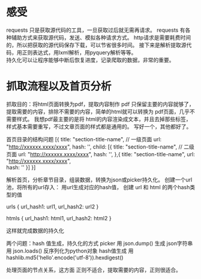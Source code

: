# 感受
requests 只是获取源代码的工具，一旦获取过后就无需再请求。
requests 有各种辅助方式来获取源代码，发送、模拟各种请求方式。
http请求是需要耗费时间的，所以把获取的源代码保存下载，可以节省很多时间。
接下来是解析提取源代码，用正则表达式，用lxml解析，用pyquery解析等等。	
持久化可以让程序能够中断后恢复进度，记录爬取的数据，非常的重要。	


# 抓取流程以及首页分析

抓取目的：将html页面转换为pdf，提取内容制作 pdf
只保留主要的内容就够了，提取需要的内容，排除不需要的内容，简单的html就可以转换为 pdf页面，几乎不需要样式。
我想pdf最主要的是将 html的内容渲染成文本，并且去掉那些标签，样式基本需要重写，不过文章页面的样式都是通用的。
写好一个，其他都好了。	

首页目录的结构问题
[{
	title: "section-title-name", // 一级页面
	url: "http://xxxxxx.xxxx/xxxx",
	hash: '',
	child: [{
		title: "section-title-name", // 二级页面
		url: "http://xxxxxx.xxxx/xxxx",	
		hash: '',
	},{
		title: "section-title-name",
		url: "http://xxxxxx.xxxx/xxxx",		
		hash: ''
	}]
}]


解析首页，分析章节目录，组装数据，转换为json或picker持久化。
创建一个url池，将所有的url存入：
用url生成对应的hash值， 创建 url 和 html 的两个hash类型的值


urls {
	url_hash1: url1,
	url_hash2: url2
}

htmls {
	url_hash1: html1,
	url_hash2: html2
}

这样就完成数据的持久化

两个问题：hash 值生成，持久化的方式 picker 
用 json.dump() 生成 json字符串
用 json.loads() 反序列化为python对象
hash值生成 用 hashlib.md5('hello'.encode('utf-8')).hexdigest()

处理页面的节点关系，这方面 正则不适合，提取需要的内容，正则很适合。


